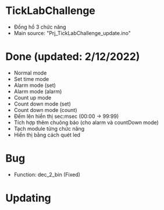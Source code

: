 # TickLabChallenge
* Đồng hồ 3 chức năng
* Main source: "Prj_TickLabChallenge_update.ino"
# Done (updated: 2/12/2022)
 - Normal mode 				                 	
 - Set time mode 				               
 - Alarm mode (set)			               
 - Alarm mode (alarm)			             
 - Count up mode 
 - Count down mode (set)
 - Count down mode (count)	
 - Đếm lên hiển thị sec:msec (00:00 -> 99:99)
 - Tích hợp thêm chuông báo (cho alarm và countDown mode) 
 - Tạch module từng chức năng
 - Hiển thị bằng cách quét led
# Bug
 - Function: dec_2_bin (Fixed)
# Updating
 
